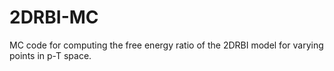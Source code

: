 # 2DRBI-MC
MC code for computing the free energy ratio of the 2DRBI model for varying points in p-T space.
